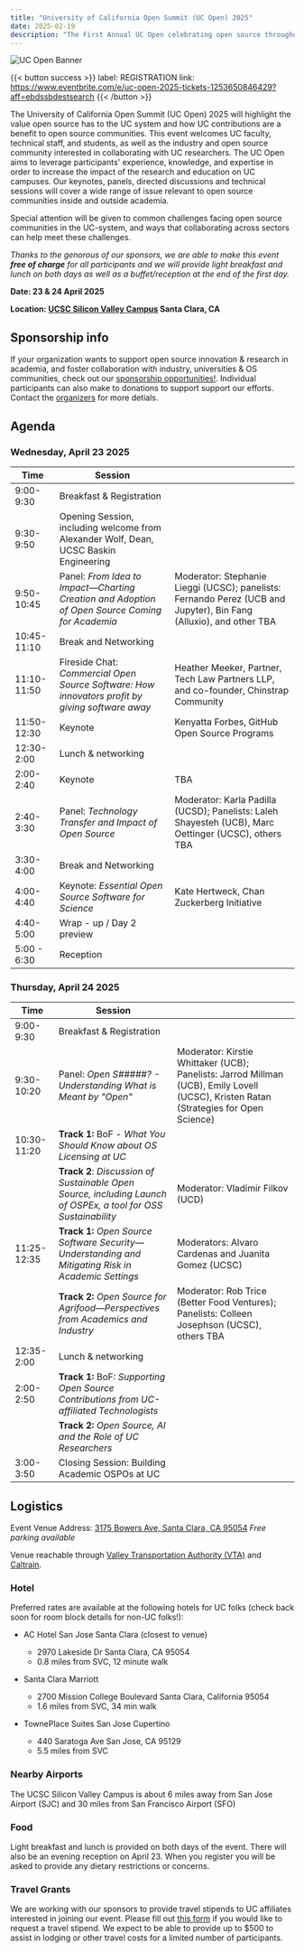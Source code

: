 ```yaml
---
title: "University of California Open Summit (UC Open) 2025"
date: 2025-02-19
description: "The First Annual UC Open celebrating open source throughout the UC system:  23 & 24 April 2025 – Santa Clara, CA"
---
```


![UC Open Banner](Banner_UCOpen2025.png)

{{< button success >}}
label: REGISTRATION
link: https://www.eventbrite.com/e/uc-open-2025-tickets-1253650846429?aff=ebdssbdestsearch
{{< /button >}}

The University of California Open Summit (UC Open) 2025 will highlight the value open source has to the UC system and how UC contributions are a benefit to open source communities. This event welcomes UC faculty, technical staff, and students, as well as the industry and open source community interested in collaborating with UC researchers. The UC Open aims to leverage participants' experience, knowledge, and expertise in order to increase the impact of the research and education on UC campuses. Our keynotes, panels, directed discussions and technical sessions will cover a wide range of issue relevant to open source communities inside and outside academia.

Special attention will be given to common challenges facing open source communities in the UC-system, and ways that collaborating across sectors can help meet these challenges.

*Thanks to the genorous of our sponsors, we are able to make this event **free of charge** for all participants and we will provide light breakfast and lunch on both days as well as a buffet/reception at the end of the first day.* 

**Date: 23 & 24 April 2025**

**Location: [UCSC Silicon Valley Campus](https://siliconvalley.ucsc.edu/facility/) Santa Clara, CA**

## Sponsorship info

If your organization wants to support open source innovation & research in academia, and foster collaboration with industry, universities & OS communities, check out our [sponsorship opportunities!](./sponsor/_index.md). Individual participants can also make to donations to support support our efforts. Contact the [organizers](mailto:slieggi@ucsc.edu) for more detials.

## Agenda

### Wednesday, April 23 2025

| Time        | Session                                                                                         |                                                                                                                                       |
| ----------- | ----------------------------------------------------------------------------------------------- | ------------------------------------------------------------------------------------------------------------------------------------- |
| 9:00-9:30   | Breakfast & Registration                                                                        |                                                                                                                                       |
| 9:30-9:50   | Opening Session, including welcome from Alexander Wolf, Dean, UCSC Baskin Engineering           |                                                                                                                                       |
| 9:50-10:45  | Panel: _From Idea to Impact—Charting Creation and Adoption of Open Source Coming for Academia_  | Moderator: Stephanie Lieggi (UCSC); panelists: Fernando Perez (UCB and Jupyter), Bin Fang (Alluxio), and other TBA                    |
| 10:45-11:10 | Break and Networking                                                                            |                                                                                                                                       |
| 11:10-11:50 | Fireside Chat: _Commercial Open Source Software: How innovators profit by giving software away_ | Heather Meeker, Partner, Tech Law Partners LLP, and co-founder, Chinstrap Community                                                   |
| 11:50-12:30 | Keynote                                                                                         | Kenyatta Forbes, GitHub Open Source Programs                                                                                          |
| 12:30-2:00  | Lunch & networking                                                                              |                                                                                                                                       |
| 2:00-2:40   | Keynote                                                                                         | TBA                                                                                                                                   |
| 2:40-3:30   | Panel: _Technology Transfer and Impact of Open Source_                                          | Moderator: Karla Padilla (UCSD); Panelists: Laleh Shayesteh (UCB), Marc Oettinger (UCSC), others TBA |
| 3:30-4:00   | Break and Networking                                                                            |                                                                                                                                       |
| 4:00-4:40   | Keynote: _Essential Open Source Software for Science_                                           | Kate Hertweck, Chan Zuckerberg Initiative                                                                                             |
| 4:40-5:00   | Wrap - up / Day 2 preview                                                                       |                                                                                                                                       |
| 5:00 - 6:30 | Reception                                                                                       |                                                                                                                                       |

### Thursday, April 24 2025

| Time        | Session                                                                                                        |                                                                                                      |
| ----------- | -------------------------------------------------------------------------------------------------------------- | ---------------------------------------------------------------------------------------------------- |
| 9:00-9:30   | Breakfast & Registration                                                                                       |                                                                                                      |
| 9:30-10:20  |  Panel: _Open S#####? - Understanding What is Meant by "Open"_                                                 | Moderator: Kirstie Whittaker (UCB); Panelists: Jarrod Millman (UCB), Emily Lovell (UCSC), Kristen Ratan (Strategies for Open Science) |
| 10:30-11:20 | **Track 1:** BoF - _What You Should Know about OS Licensing at UC_                                             |                                                                                                      |
|             | **Track 2**: _Discussion of Sustainable Open Source, including Launch of OSPEx, a tool for OSS Sustainability_ | Moderator: Vladimir Filkov (UCD)                                                                                |
| 11:25-12:35 | **Track 1:** _Open Source Software Security—Understanding and Mitigating Risk in Academic Settings_            | Moderators: Alvaro Cardenas and Juanita Gomez (UCSC)                                                 |
|             | **Track 2:** _Open Source for Agrifood—Perspectives from Academics and Industry_                               | Moderator: Rob Trice (Better Food Ventures); Panelists: Colleen Josephson (UCSC), others TBA         |
| 12:35-2:00  | Lunch & networking                                                                                             |                                                                                                      |
| 2:00-2:50   | **Track 1:** BoF: _Supporting Open Source Contributions from UC-affiliated Technologists_                      |                                                                                                      |
|             | **Track 2:** _Open Source, AI and the Role of UC Researchers_                                                  |
| 3:00-3:50   | Closing Session: Building Academic OSPOs at UC                                                                 |                                                                                                      |

## Logistics

Event Venue Address: [3175 Bowers Ave, Santa Clara, CA 95054](https://www.openstreetmap.org/directions?from=&to=37.379740,-121.976883#map=19/37.379619/-121.977135)
_Free parking available_

Venue reachable through [Valley Transportation Authority (VTA)](https://www.vta.org/) and [Caltrain](https://www.caltrain.com/).

### Hotel

Preferred rates are available at the following hotels for UC folks (check back soon for room block details for non-UC folks!):

- AC Hotel San Jose Santa Clara (closest to venue)

  - 2970 Lakeside Dr Santa Clara, CA 95054
  - 0.8 miles from SVC, 12 minute walk

- Santa Clara Marriott

  - 2700 Mission College Boulevard Santa Clara, California 95054
  - 1.6 miles from SVC, 34 min walk

- TownePlace Suites San Jose Cupertino
  - 440 Saratoga Ave San Jose, CA 95129
  - 5.5 miles from SVC

### Nearby Airports

The UCSC Silicon Valley Campus is about 6 miles away from San Jose Airport (SJC) and 30 miles from San Francisco Airport (SFO)

### Food

Light breakfast and lunch is provided on both days of the event. There will also be an evening reception on April 23. When you register you will be asked to provide any dietary restrictions or concerns.

### Travel Grants

We are working with our sponsors to provide travel stipends to UC affiliates interested in joining our event. Please fill out [this form](https://forms.gle/231icFHf4j5C4yWP8) if you would like to request a travel stipend. We expect to be able to provide up to $500 to assist in lodging or other travel costs for a limited number of participants.
